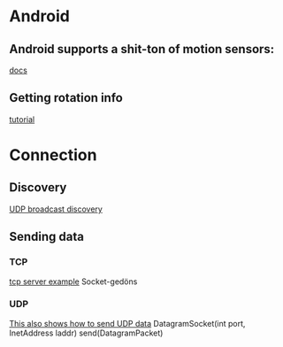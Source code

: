 # Android
## Android supports a shit-ton of motion sensors:
[docs](https://developer.android.com/guide/topics/sensors/sensors_motion.html)
## Getting rotation info
[tutorial](http://androidcodeexamples.blogspot.de/2011/12/shake-listener-demoexample.html)

# Connection
## Discovery
[UDP broadcast discovery](http://michieldemey.be/blog/network-discovery-using-udp-broadcast/)

## Sending data
### TCP
[tcp server example](https://systembash.com/a-simple-java-tcp-server-and-tcp-client/)
Socket-gedöns

### UDP
[This also shows how to send UDP data](http://michieldemey.be/blog/network-discovery-using-udp-broadcast/)
DatagramSocket(int port, InetAddress laddr)
send(DatagramPacket)
